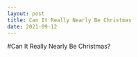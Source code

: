 ```yaml
---
layout: post
title: Can It Really Nearly Be Christmas
date: 2021-09-12
---
```


#Can It Really Nearly Be Christmas?
